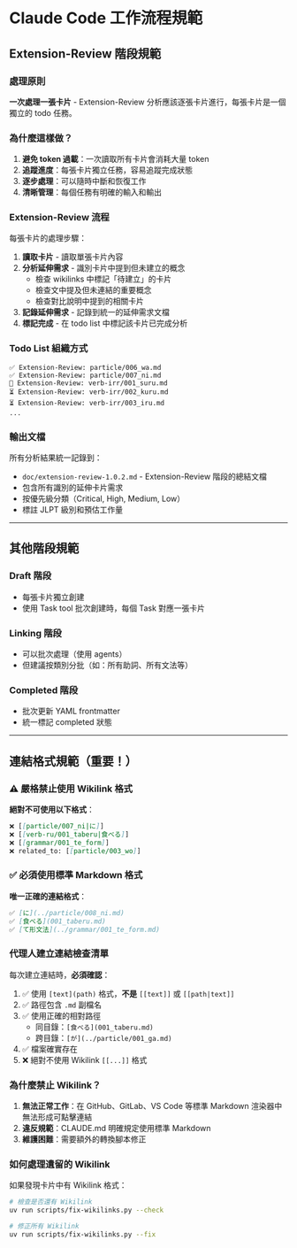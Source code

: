# Claude Code 工作流程規範

## Extension-Review 階段規範

### 處理原則
**一次處理一張卡片** - Extension-Review 分析應該逐張卡片進行，每張卡片是一個獨立的 todo 任務。

### 為什麼這樣做？
1. **避免 token 過載**：一次讀取所有卡片會消耗大量 token
2. **追蹤進度**：每張卡片獨立任務，容易追蹤完成狀態
3. **逐步處理**：可以隨時中斷和恢復工作
4. **清晰管理**：每個任務有明確的輸入和輸出

### Extension-Review 流程
每張卡片的處理步驟：

1. **讀取卡片** - 讀取單張卡片內容
2. **分析延伸需求** - 識別卡片中提到但未建立的概念
   - 檢查 wikilinks 中標記「待建立」的卡片
   - 檢查文中提及但未連結的重要概念
   - 檢查對比說明中提到的相關卡片
3. **記錄延伸需求** - 記錄到統一的延伸需求文檔
4. **標記完成** - 在 todo list 中標記該卡片已完成分析

### Todo List 組織方式
```
✅ Extension-Review: particle/006_wa.md
✅ Extension-Review: particle/007_ni.md
🔄 Extension-Review: verb-irr/001_suru.md
⏳ Extension-Review: verb-irr/002_kuru.md
⏳ Extension-Review: verb-irr/003_iru.md
...
```

### 輸出文檔
所有分析結果統一記錄到：
- `doc/extension-review-1.0.2.md` - Extension-Review 階段的總結文檔
- 包含所有識別的延伸卡片需求
- 按優先級分類（Critical, High, Medium, Low）
- 標註 JLPT 級別和預估工作量

---

## 其他階段規範

### Draft 階段
- 每張卡片獨立創建
- 使用 Task tool 批次創建時，每個 Task 對應一張卡片

### Linking 階段
- 可以批次處理（使用 agents）
- 但建議按類別分批（如：所有助詞、所有文法等）

### Completed 階段
- 批次更新 YAML frontmatter
- 統一標記 completed 狀態

---

## 連結格式規範（重要！）

### ⚠️ 嚴格禁止使用 Wikilink 格式

**絕對不可使用以下格式**：

```markdown
❌ [[particle/007_ni|に]]
❌ [[verb-ru/001_taberu|食べる]]
❌ [[grammar/001_te_form]]
❌ related_to: [[particle/003_wo]]
```

### ✅ 必須使用標準 Markdown 格式

**唯一正確的連結格式**：

```markdown
✅ [に](../particle/008_ni.md)
✅ [食べる](001_taberu.md)
✅ [て形文法](../grammar/001_te_form.md)
```

### 代理人建立連結檢查清單

每次建立連結時，**必須確認**：

1. ✅ 使用 `[text](path)` 格式，**不是** `[[text]]` 或 `[[path|text]]`
2. ✅ 路徑包含 `.md` 副檔名
3. ✅ 使用正確的相對路徑
   - 同目錄：`[食べる](001_taberu.md)`
   - 跨目錄：`[が](../particle/001_ga.md)`
4. ✅ 檔案確實存在
5. ❌ 絕對不使用 Wikilink `[[...]]` 格式

### 為什麼禁止 Wikilink？

1. **無法正常工作**：在 GitHub、GitLab、VS Code 等標準 Markdown 渲染器中無法形成可點擊連結
2. **違反規範**：CLAUDE.md 明確規定使用標準 Markdown
3. **維護困難**：需要額外的轉換腳本修正

### 如何處理遺留的 Wikilink

如果發現卡片中有 Wikilink 格式：

```bash
# 檢查是否還有 Wikilink
uv run scripts/fix-wikilinks.py --check

# 修正所有 Wikilink
uv run scripts/fix-wikilinks.py --fix
```
